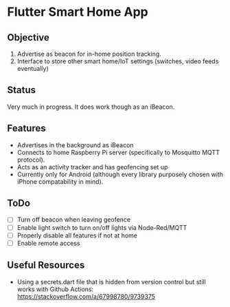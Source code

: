 # Flutter Smart Home App

## Objective

1. Advertise as beacon for in-home position tracking.
2. Interface to store other smart home/IoT settings (switches, video feeds eventually)

## Status

Very much in progress. It does work though as an iBeacon.

## Features

* Advertises in the background as iBeacon
* Connects to home Raspberry Pi server (specifically to Mosquitto MQTT protocol).
* Acts as an activity tracker and has geofencing set up
* Currently only for Android (although every library purposely chosen with iPhone compatability in mind).

## ToDo
- [ ] Turn off beacon when leaving geofence
- [ ] Enable light switch to turn on/off lights via Node-Red/MQTT
- [ ] Properly disable all features if not at home
- [ ] Enable remote access

## Useful Resources

* Using a secrets.dart file that is hidden from version control but still works with Github Actions: https://stackoverflow.com/a/67998780/9739375